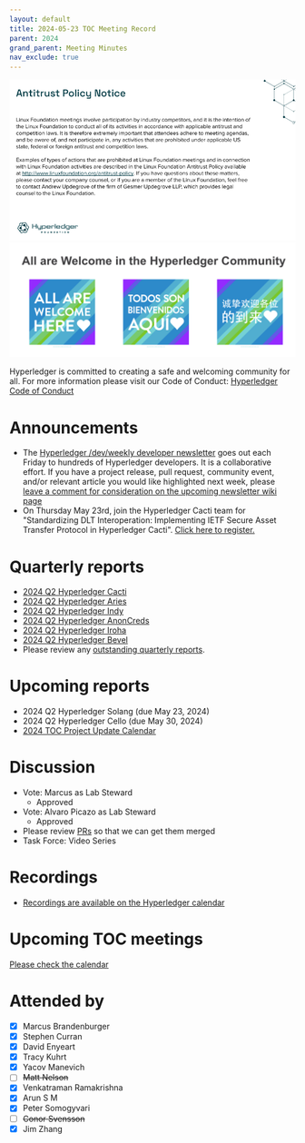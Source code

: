 ```yaml
---
layout: default
title: 2024-05-23 TOC Meeting Record
parent: 2024
grand_parent: Meeting Minutes
nav_exclude: true
---
```


![Antitrust Policy Notice](../images/antitrust-policy-notice.png "Antitrust Policy Notice")
![All are Welcome in the Hyperledger Community](../images/all-are-welcome.png "All are Welcome in the Hyperledger Community")

Hyperledger is committed to creating a safe and welcoming community for all. For more information please visit our Code of Conduct: [Hyperledger Code of Conduct](https://toc.hyperledger.org/governing-documents/code-of-conduct.html)

# Announcements
- The [Hyperledger /dev/weekly developer newsletter](https://wiki.hyperledger.org/pages/viewpage.action?pageId=39618905) goes out each Friday to hundreds of Hyperledger developers. It is a collaborative effort. If you have a project release, pull request, community event, and/or relevant article you would like highlighted next week, please [leave a comment for consideration on the upcoming newsletter wiki page](https://wiki.hyperledger.org/display/DR/2024)
- On Thursday May 23rd, join the Hyperledger Cacti team for "Standardizing DLT Interoperation: Implementing IETF Secure Asset Transfer Protocol in Hyperledger Cacti". [Click here to register.](https://zoom.us/meeting/register/tJEtceGtpzgiGNLH4Wz-osaXswigPSSmgI95#/registration)

# Quarterly reports
- [2024 Q2 Hyperledger Cacti](https://github.com/hyperledger/toc/pull/242)
- [2024 Q2 Hyperledger Aries](https://github.com/hyperledger/toc/pull/243)
- [2024 Q2 Hyperledger Indy](https://github.com/hyperledger/toc/pull/244)
- [2024 Q2 Hyperledger AnonCreds](https://github.com/hyperledger/toc/pull/245)
- [2024 Q2 Hyperledger Iroha](https://github.com/hyperledger/toc/pull/246)
- [2024 Q2 Hyperledger Bevel](https://github.com/hyperledger/toc/pull/248)
- Please review any [outstanding quarterly reports](https://github.com/hyperledger/toc/pulls?q=is%3Apr+is%3Aopen+label%3Aquarterly-report+user-review-requested%3A%40me).

# Upcoming reports
- 2024 Q2 Hyperledger Solang (due May 23, 2024)
- 2024 Q2 Hyperledger Cello (due May 30, 2024)
- [2024 TOC Project Update Calendar](../../project-reports/2024/2024-updates.md)

# Discussion
- Vote: Marcus as Lab Steward
  - Approved
- Vote: Alvaro Picazo as Lab Steward
  - Approved
- Please review [PRs](https://github.com/hyperledger/toc/pulls) so that we can get them merged
- Task Force: Video Series

# Recordings
- [Recordings are available on the Hyperledger calendar](https://zoom-lfx.platform.linuxfoundation.org/meetings/hyp)

# Upcoming TOC meetings
[Please check the calendar](https://lists.hyperledger.org/g/toc/calendar)

# Attended by

- [x] Marcus Brandenburger
- [x] Stephen Curran
- [x] David Enyeart
- [x] Tracy Kuhrt
- [x] Yacov Manevich
- [ ] ~~Matt Nelson~~
- [x] Venkatraman Ramakrishna
- [x] Arun S M
- [x] Peter Somogyvari
- [ ] ~~Conor Svensson~~
- [x] Jim Zhang
